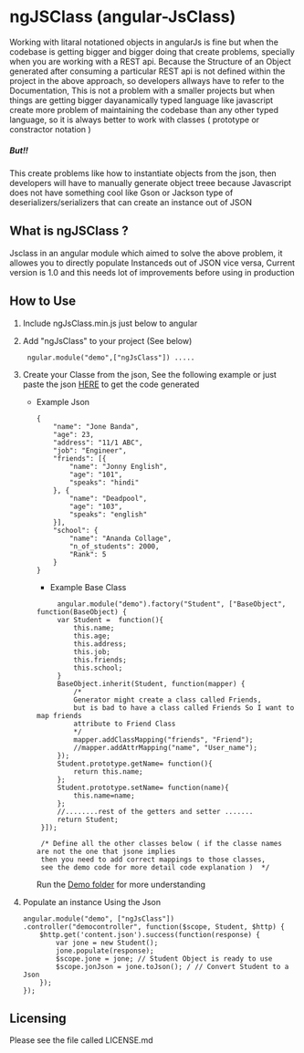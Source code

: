 # ngJSClass (angular-JsClass)


 Working with litaral notationed objects in angularJs is fine but when the codebase is getting bigger and bigger doing that create problems, specially when you are working with a REST api. Because the Structure of an Object generated after consuming a particular REST api is not defined within the project in the above approach, so developers allways have to refer to the Documentation, This is not a problem with a smaller projects but when things are getting bigger dayanamically typed language like javascript create more problem of maintaining the codebase than any other typed language, so it is always better to work with classes ( prototype or constractor notation )
##### But!!
 This create problems like how to instantiate objects from the json, then developers will have to manually generate object treee because Javascript does not have something cool like Gson or Jackson type of deserializers/serializers that can create an instance out of JSON
 
  What is ngJSClass ?
  -----------
Jsclass in an angular module which aimed to solve the above problem, it allowes you to directly populate Instanceds out of JSON vice versa,  Current version is 1.0 and this needs lot of improvements before using in production

 How to Use
 -----------
 
1. Include ngJsClass.min.js just below to angular
2. Add "ngJsClass" to your project (See below)

   ```
    ngular.module("demo",["ngJsClass"]) .....
   ```
3. Create your Classe from the json, See the following example or just paste the json [HERE](http://jsclass.imalhasaranga.com/)  to get the code generated
    * Example Json

        ```
        {
        	"name": "Jone Banda",
        	"age": 23,
        	"address": "11/1 ABC",
        	"job": "Engineer",
        	"friends": [{
        		"name": "Jonny English",
        		"age": "101",
        		"speaks": "hindi"
        	}, {
        		"name": "Deadpool",
        		"age": "103",
        		"speaks": "english"
        	}],
        	"school": {
        		"name": "Ananda Collage",
        		"n_of_students": 2000,
        		"Rank": 5
        	}
        }
        ```
       * Example Base Class
       ```
            angular.module("demo").factory("Student", ["BaseObject", function(BaseObject) {
        	var Student =  function(){
        		this.name;
        		this.age;
        		this.address;
        		this.job;
        		this.friends;
        		this.school;
        	}
        	BaseObject.inherit(Student, function(mapper) {
        		/*
        		Generator might create a class called Friends, 
        		but is bad to have a class called Friends So I want to map friends
        		attribute to Friend Class
        		*/
        		mapper.addClassMapping("friends", "Friend");
        		//mapper.addAttrMapping("name", "User_name");
        	});
        	Student.prototype.getName= function(){
        		return this.name; 
        	};
        	Student.prototype.setName= function(name){
        		this.name=name; 
        	};
            //........rest of the getters and setter .......
        	return Student;
        }]);

        /* Define all the other classes below ( if the classe names are not the one that jsone implies 
        then you need to add correct mappings to those classes, 
        see the demo code for more detail code explanation )  */
        ```
        Run the [Demo folder](https://github.com/imalhasaranga/Angular-JSClass/tree/master/demo) for more understanding

4. Populate an instance Using the Json

    ```
    angular.module("demo", ["ngJsClass"])
    .controller("democontroller", function($scope, Student, $http) {
        $http.get('content.json').success(function(response) {
            var jone = new Student();
            jone.populate(response);
            $scope.jone = jone; // Student Object is ready to use
            $scope.jonJson = jone.toJson(); / // Convert Student to a Json
        });
    });
    ```
    
Licensing
---------

Please see the file called LICENSE.md

 